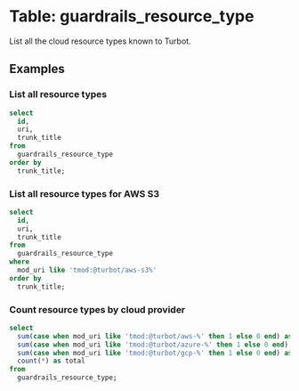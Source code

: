 # Table: guardrails_resource_type

List all the cloud resource types known to Turbot.

## Examples

### List all resource types

```sql
select
  id,
  uri,
  trunk_title
from
  guardrails_resource_type
order by
  trunk_title;
```

### List all resource types for AWS S3

```sql
select
  id,
  uri,
  trunk_title
from
  guardrails_resource_type
where
  mod_uri like 'tmod:@turbot/aws-s3%'
order by
  trunk_title;
```

### Count resource types by cloud provider

```sql
select
  sum(case when mod_uri like 'tmod:@turbot/aws-%' then 1 else 0 end) as aws,
  sum(case when mod_uri like 'tmod:@turbot/azure-%' then 1 else 0 end) as azure,
  sum(case when mod_uri like 'tmod:@turbot/gcp-%' then 1 else 0 end) as gcp,
  count(*) as total
from
  guardrails_resource_type;
```
